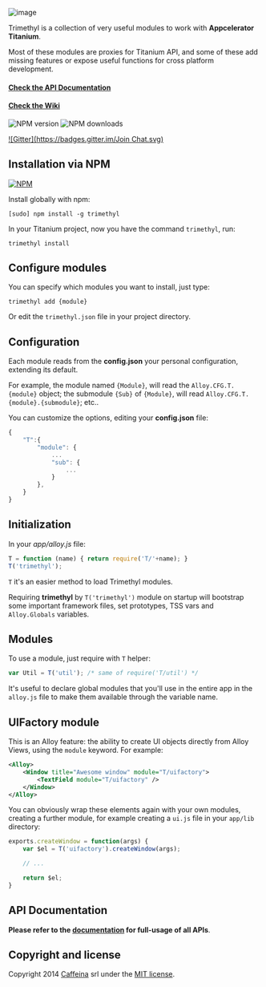 ![image](https://s3.amazonaws.com/f.cl.ly/items/3h2Q2i0K1s2i0u2G2h2N/logo.jpg)

Trimethyl is a collection of very useful modules to work with **Appcelerator Titanium**.

Most of these modules are proxies for Titanium API, and some of these add missing features or expose useful functions for cross platform development.

#### [Check the API Documentation](http://caffeinalab.github.io/Trimethyl/)

#### [Check the Wiki](https://github.com/CaffeinaLab/Trimethyl/wiki)

![NPM version](https://img.shields.io/npm/dm/trimethyl.svg)
![NPM downloads](https://img.shields.io/npm/dt/trimethyl.svg)

[![Gitter](https://badges.gitter.im/Join Chat.svg)](https://gitter.im/CaffeinaLab/Trimethyl?utm_source=badge&utm_medium=badge&utm_campaign=pr-badge&utm_content=badge)

## Installation via NPM

[![NPM](https://nodei.co/npm/trimethyl.png)](https://npmjs.org/package/trimethyl)

Install globally with npm:

```
[sudo] npm install -g trimethyl
```

In your Titanium project, now you have the command `trimethyl`, run:

```
trimethyl install
```

## Configure modules

You can specify which modules you want to install, just type:

```
trimethyl add {module}
```

Or edit the `trimethyl.json` file in your project directory.

## Configuration

Each module reads from the **config.json** your personal configuration, extending its default.

For example, the module named `{Module}`, will read the `Alloy.CFG.T.{module}` object; the submodule `{Sub}` of `{Module}`, will read `Alloy.CFG.T.{module}.{submodule}`; etc..

You can customize the options, editing your **config.json** file:

```javascript
{
	"T":{
		"module": {
			...
			"sub": {
				...
			}
		},
	}
}
```

## Initialization

In your *app/alloy.js* file:

```javascript
T = function (name) { return require('T/'+name); }
T('trimethyl');
```

`T` it's an easier method to load Trimethyl modules.

Requiring **trimethyl** by `T('trimethyl')` module on startup will bootstrap some important framework files, set prototypes, TSS vars and `Alloy.Globals` variables.

## Modules

To use a module, just require with `T` helper:

```javascript
var Util = T('util'); /* same of require('T/util') */
```

It's useful to declare global modules that you'll use in the entire app in the `alloy.js` file to make them available through the variable name.

## UIFactory module

This is an Alloy feature: the ability to create UI objects directly from Alloy Views, using the `module` keyword. For example:

```xml
<Alloy>
	<Window title="Awesome window" module="T/uifactory">
		<TextField module="T/uifactory" />
	</Window>
</Alloy>
```

You can obviously wrap these elements again with your own modules, creating a further module, for example creating a `ui.js` file in your `app/lib` directory:

```js
exports.createWindow = function(args) {
	var $el = T('uifactory').createWindow(args);

	// ...

	return $el;
}
```

## API Documentation

**Please refer to the [documentation](http://caffeinalab.github.io/Trimethyl/) for full-usage of all APIs**.

## Copyright and license

Copyright 2014 [Caffeina](http://caffeina.co) srl under the [MIT license](LICENSE).
